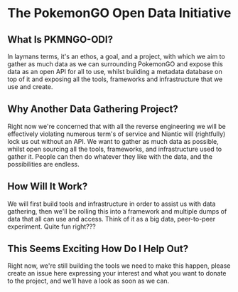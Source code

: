 # The PokemonGO Open Data Initiative

## What Is PKMNGO-ODI?

In laymans terms, it's an ethos, a goal, and a project, with which we aim to gather as much data as we can surrounding PokemonGO and expose this data as an open API for all to use, whilst building a metadata database on top of it and exposing all the tools, frameworks and infrastructure that we use and create.

## Why Another Data Gathering Project?

Right now we're concerned that with all the reverse engineering we will be effectively violating numerous term's of service and Niantic will (rightfully) lock us out without an API.
We want to gather as much data as possible, whilst open sourcing all the tools, frameworks, and infrastructure used to gather it.
People can then do whatever they like with the data, and the possibilities are endless.

## How Will It Work?

We will first build tools and infrastructure in order to assist us with data gathering, then we'll be rolling this into a framework and multiple dumps of data that all can use and access.
Think of it as a big data, peer-to-peer experiment. Quite fun right???

## This Seems Exciting How Do I Help Out?

Right now, we're still building the tools we need to make this happen, please create an issue here expressing your interest and what you want to donate to the project, and we'll have a look as soon as we can.
